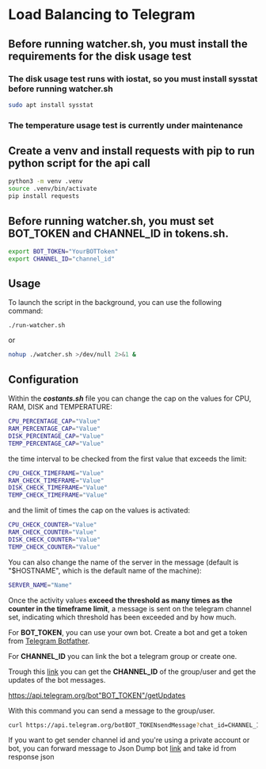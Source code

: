 # Load Balancing to Telegram

## Before running __watcher.sh__, you must install the requirements for the disk usage test

### The disk usage test runs with iostat, so you must install sysstat before running __watcher.sh__
```bash
sudo apt install sysstat
```

### The temperature usage test is currently under maintenance

## Create a venv and install requests with pip to run python script for the api call

```bash
python3 -m venv .venv
source .venv/bin/activate
pip install requests
```

## Before running __watcher.sh__, you must set BOT_TOKEN and CHANNEL_ID in __tokens.sh__.

```bash
export BOT_TOKEN="YourBOTToken"
export CHANNEL_ID="channel_id"
```

## Usage

To launch the script in the background, you can use the following command:

`./run-watcher.sh`

or

```bash
nohup ./watcher.sh >/dev/null 2>&1 & 
```

## Configuration
Within the ***costants.sh*** file you can change the cap on the values for CPU, RAM, DISK and TEMPERATURE:

```bash
CPU_PERCENTAGE_CAP="Value"
RAM_PERCENTAGE_CAP="Value"
DISK_PERCENTAGE_CAP="Value"
TEMP_PERCENTAGE_CAP="Value"
```

the time interval to be checked from the first value that exceeds the limit:

```bash
CPU_CHECK_TIMEFRAME="Value"
RAM_CHECK_TIMEFRAME="Value"
DISK_CHECK_TIMEFRAME="Value"
TEMP_CHECK_TIMEFRAME="Value"
```

and the limit of times the cap on the values is activated:

```bash
CPU_CHECK_COUNTER="Value"
RAM_CHECK_COUNTER="Value"
DISK_CHECK_COUNTER="Value"
TEMP_CHECK_COUNTER="Value"
```

You can also change the name of the server in the message (default is "$HOSTNAME", which is the default name of the machine):

```bash
SERVER_NAME="Name"
```

Once the activity values **exceed the threshold as many times as the counter in the timeframe limit**, a message is sent on the telegram channel set, indicating which threshold has been exceeded and by how much.

For **BOT_TOKEN**, you can use your own bot.
Create a bot and get a token from [Telegram Botfather](https://telegram.me/botfather).

For **CHANNEL_ID** you can link the bot a telegram group or create one.

Trough this [link](https://api.telegram.org/bot) you can get the **CHANNEL_ID** of the group/user and get the updates of the bot messages.

https://api.telegram.org/bot"BOT_TOKEN"/getUpdates

With this command you can send a message to the group/user.

```bash
curl https://api.telegram.org/botBOT_TOKENsendMessage?chat_id=CHANNEL_ID&text=TEXT
```

If you want to get sender channel id and you're using a private account or bot, you can forward message to Json Dump bot [link](https://t.me/JsonDumpBot) and take id from response json
